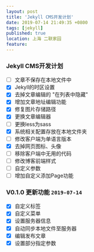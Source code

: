 ```yaml
---
layout: post
title: 'Jekyll CMS开发计划'
date: 2019-07-14 21:49:35 +0800
tags: [jekyll]
published: true
location: 上海 二联家园
feature: 
---
```

### Jekyll CMS开发计划
- [ ] 文章不保存在本地文件中
- [x] Jekyll的时区设置
- [x] 去掉文章编辑的 "在列表中隐藏"
- [x] 增加文章地址编辑功能
- [x] 修复图片存储路径
- [x] 更换文章编辑器
- [ ] 更换less为sass
- [x] 系统相关配置存放在本地文件夹
- [ ] 修改客户端为单语言版本
- [x] 去掉网页图标、头像
- [ ] 移除客户端中无用的代码
- [ ] 修改博客前端样式
- [ ] 自定义参数
- [ ] 增加自定义添加Page功能

### V0.1.0 更新功能 ``2019-07-14``
- [x] 自定义标签
- [x] 自定义菜单 
- [x] 设置服务器信息
- [x] 自动同步本地文件至服务器
- [x] 编辑发布文章
- [x] 设置部分指定参数 